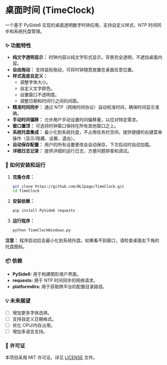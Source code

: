 # 桌面时间 (TimeClock)

一个基于 PySide6 实现的桌面透明数字时钟应用，支持自定义样式、NTP 时间同步和系统托盘管理。

### ✨ 功能特性

* **纯文字透明显示：** 时钟内容以纯文字形式显示，背景完全透明，不遮挡桌面内容。
* **自由拖动：** 支持鼠标拖动，可将时钟随意放置在桌面任意位置。
* **样式高度自定义：**
    * 调整字体大小。
    * 自定义文字颜色。
    * 设置窗口不透明度。
    * 调整日期和时间行之间的间距。
* **精准时间同步：** 通过 NTP（网络时间协议）自动校准时间，确保时间显示准确。
* **手动时间偏移：** 允许用户手动设置时间偏移量，以应对特定需求。
* **窗口置顶：** 可选将时钟窗口保持在所有其他窗口之上。
* **系统托盘集成：** 最小化到系统托盘，不占用任务栏空间，提供便捷的右键菜单操作（显示/隐藏、设置、退出）。
* **自动保存配置：** 用户的所有设置更改会自动保存，下次启动时自动加载。
* **详细日志记录：** 提供详细的运行日志，方便问题排查和调试。

### 🚀 如何安装和运行

1.  **克隆仓库：**
    ```bash
    git clone https://github.com/BLIpage/TimeClock.git
    cd TimeClock
    ```
2.  **安装依赖：**
    ```bash
    pip install PySide6 requests
    ```
3.  **运行程序：**
    ```bash
    python TimeClockWindows.py 
    ```

**注意：** 程序启动后会最小化到系统托盘。如果看不到窗口，请检查桌面右下角的托盘图标。


### 📦 依赖

* **PySide6:** 用于构建图形用户界面。
* **requests:** 用于 NTP 时间同步的网络请求。
* **platformdirs:** 用于获取跨平台的配置目录路径。

### 💡 未来展望

* [ ] 增加更多字体选择。
* [ ] 支持自定义日期格式。
* [ ] 优化 CPU/内存占用。
* [ ] 增加多语言支持。

### 📄 许可证

本项目采用 MIT 许可证。详见 [LICENSE](LICENSE) 文件。
